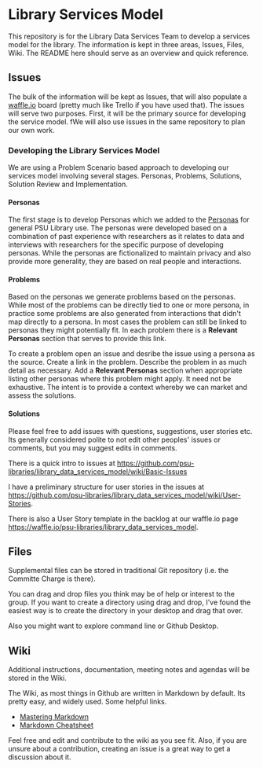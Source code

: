 # Library Services Model

This repository is for the Library Data Services Team to develop a services model for the library. The information is kept in three areas, Issues, Files, Wiki. The README here should serve as an overview and quick reference.

## Issues
The bulk of the information will be kept as Issues, that will also populate a [waffle.io](https://waffle.io/psu-libraries/library_services_model) board (pretty much like Trello if you have used that). The issues will serve two purposes. First, it will be the primary source for developing the service model. fWe will also use issues in the same repository to plan our own work. 

### Developing the Library Services Model

We are using a Problem Scenario based approach to developing our services model involving several stages. Personas, Problems, Solutions, Solution Review and Implementation.


#### Personas
The first stage is to develop Personas which we added to the [Personas](https://github.com/psu-libraries/personas) for general PSU Library use. The personas were developed based on a combination of past experience with researchers as it relates to data and interviews with researchers for the specific purpose of developing personas. While the personas are fictionalized to maintain privacy and also provide more generality, they are based on real people and interactions. 

#### Problems
Based on the personas we generate problems based on the personas. While most of the problems can be directly tied to one or more persona, in practice some problems are also generated from interactions that didn't map directly to a persona. In most cases the problem can still be linked to personas they might potentially fit. In each problem there is a **Relevant Personas** section that serves to provide this link.

To create a problem open an issue and desribe the issue using a persona as the source. Create a link in the problem. Describe the problem in as much detail as necessary. Add a **Relevant Personas** section when appropriate listing other personas where this problem might apply. It need not be exhaustive. The intent is to provide a context whereby we can market and assess the solutions.

#### Solutions



Please feel free to add issues with questions, suggestions, user stories etc. Its generally considered polite to not edit other peoples' issues or comments, but you may suggest edits in comments.

There is a quick intro to issues at https://github.com/psu-libraries/library_data_services_model/wiki/Basic-Issues

I have a preliminary structure for user stories in the issues at https://github.com/psu-libraries/library_data_services_model/wiki/User-Stories.

There is also a User Story template in the backlog at our waffle.io page https://waffle.io/psu-libraries/library_data_services_model.

## Files

Supplemental files can be stored in traditional Git repository (i.e. the Committe Charge is there). 

You can drag and drop files you think may be of help or interest to the group. If you want to create a directory using drag and drop, I've found the easiest way is to create the directory in your desktop and drag that over. 

Also you might want to explore command line or Github Desktop. 

## Wiki
Additional instructions, documentation, meeting notes and agendas will be stored in the Wiki. 

The Wiki, as most things in Github are written in Markdown by default. Its pretty easy, and widely used. Some helpful links.

  * [Mastering Markdown](https://guides.github.com/features/mastering-markdown/)
  * [Markdown Cheatsheet](https://github.com/adam-p/markdown-here/wiki/Markdown-Cheatsheet)

Feel free and edit and contribute to the wiki as you see fit. Also, if you are unsure about a contribution, creating an issue is a great way to get a discussion about it.



